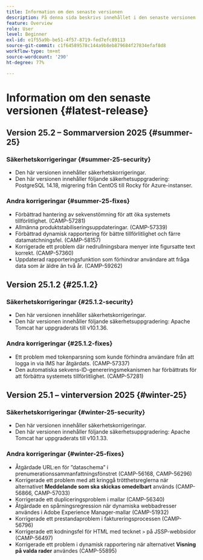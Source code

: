 ```yaml
---
title: Information om den senaste versionen
description: På denna sida beskrivs innehållet i den senaste versionen av Campaign Standard
feature: Overview
role: User
level: Beginner
exl-id: e1f55a9b-be51-4f57-8719-fed7efc89113
source-git-commit: c1f64589578c144a9b8eb879684f27834efaf8d8
workflow-type: tm+mt
source-wordcount: '290'
ht-degree: 77%

---
```



# Information om den senaste versionen {#latest-release}

<!--
## Release notes {#e-new-release}


This section lists improvements and changes included in the next Campaign Standard release.

>[!CAUTION]
>
>This content is subject to changes without prior notice until the stage environments upgrade date. Learn more in the [Release planning page](../../rn/using/release-planning.md).

-->

## Version 25.2 – Sommarversion 2025 {#summer-25}

### Säkerhetskorrigeringar {#summer-25-security}

* Den här versionen innehåller säkerhetskorrigeringar.
* Den här versionen innehåller följande säkerhetsuppgradering: PostgreSQL 14.18, migrering från CentOS till Rocky för Azure-instanser.

### Andra korrigeringar {#summer-25-fixes}

* Förbättrad hantering av sekvenstömning för att öka systemets tillförlitlighet. (CAMP-57281)
* Allmänna produktstabiliseringsuppdateringar. (CAMP-57339)
* Förbättrad dynamisk rapportering för bättre tillförlitlighet och färre datamatchningsfel. (CAMP-58157)
* Korrigerade ett problem där nedrullningsbara menyer inte figursatte text korrekt. (CAMP-57360)
* Uppdaterad rapporteringsfunktion som förhindrar användare att fråga data som är äldre än två år. (CAMP-59262)

## Version 25.1.2 {#25.1.2}

### Säkerhetskorrigeringar {#25.1.2-security}

* Den här versionen innehåller säkerhetskorrigeringar.
* Den här versionen innehåller följande säkerhetsuppgradering: Apache Tomcat har uppgraderats till v10.1.36.

### Andra korrigeringar {#25.1.2-fixes}

* Ett problem med tokenparsning som kunde förhindra användare från att logga in via IMS har åtgärdats. (CAMP-57337)
* Den automatiska sekvens-ID-genereringsmekanismen har förbättrats för att förbättra systemets tillförlitlighet. (CAMP-57281)

## Version 25.1 – vinterversion 2025 {#winter-25}

### Säkerhetskorrigeringar {#winter-25-security}

* Den här versionen innehåller säkerhetskorrigeringar.
* Den här versionen innehåller följande säkerhetsuppgradering: Apache Tomcat har uppgraderats till v10.1.33.

### Andra korrigeringar {#winter-25-fixes}


* Åtgärdade URL:en för ”dataschema” i prenumerationssammanfattningsfönstret (CAMP-56168, CAMP-56296)
* Korrigerade ett problem med att kringgå trötthetsreglerna när alternativet **Meddelande som ska skickas omedelbart** används (CAMP-56866, CAMP-57033)
* Korrigerade ett dupliceringsproblem i mallar (CAMP-56340)
* Åtgärdade en spårningsregression när dynamiska webbadresser användes i Adobe Experience Manager-mallar (CAMP-51932)
* Korrigerade ett prestandaproblem i faktureringsprocessen (CAMP-56796)
* Korrigerade ett kodningsfel för HTML med tecknet `>` på JSSP-webbsidor (CAMP-56497)
* Korrigerade ett problem i dynamisk rapportering när alternativet **Visning på valda rader** användes (CAMP-55895)

